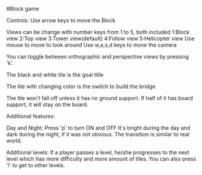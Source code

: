 #Block game

Controls:
Use arrow keys to move the Block

Views can be change with number keys from 1 to 5, both included
    1:Block view
    2:Top view
    3:Tower view(default)
    4:Follow view
    5:Helicopter view
        Use mouse to move to look around
        Use w,a,s,d keys to move the camera

You can toggle between orthographic and perspective views by pressing 'k'.


The black and white tile is the goal title

The tile with changing color is the switch to build the bridge

The tile won't fall off unless it has no ground support. If half of it has board support, it will stay on the board.


Additional features:

Day and Night:
    Press 'p' to turn ON and OFF
    It's bright during the day and dark during the night, if it was not obvious.
    The transition is similar to real world.

Additional levels:
    If a player passes a level, he/she progresses to the next level which has more difficulty and more amount of tiles.
    You can also press 'l' to get to other levels.
